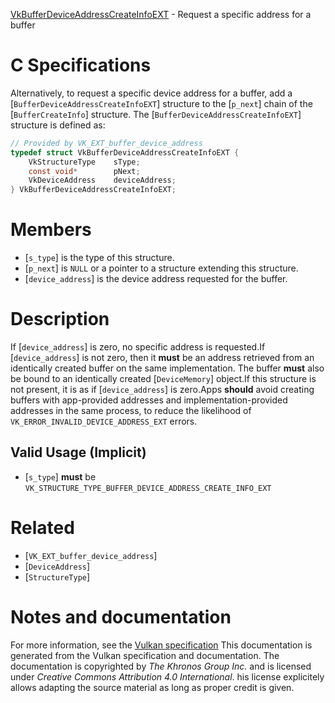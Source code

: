 [VkBufferDeviceAddressCreateInfoEXT](https://www.khronos.org/registry/vulkan/specs/1.3-extensions/man/html/VkBufferDeviceAddressCreateInfoEXT.html) - Request a specific address for a buffer

# C Specifications
Alternatively, to
request a specific device address for a buffer, add a
[`BufferDeviceAddressCreateInfoEXT`] structure to the [`p_next`] chain
of the [`BufferCreateInfo`] structure.
The [`BufferDeviceAddressCreateInfoEXT`] structure is defined as:
```c
// Provided by VK_EXT_buffer_device_address
typedef struct VkBufferDeviceAddressCreateInfoEXT {
    VkStructureType    sType;
    const void*        pNext;
    VkDeviceAddress    deviceAddress;
} VkBufferDeviceAddressCreateInfoEXT;
```

# Members
- [`s_type`] is the type of this structure.
- [`p_next`] is `NULL` or a pointer to a structure extending this structure.
- [`device_address`] is the device address requested for the buffer.

# Description
If [`device_address`] is zero, no specific address is requested.If [`device_address`] is not zero, then it  **must**  be an address retrieved
from an identically created buffer on the same implementation.
The buffer  **must**  also be bound to an identically created
[`DeviceMemory`] object.If this structure is not present, it is as if [`device_address`] is zero.Apps  **should**  avoid creating buffers with app-provided addresses and
implementation-provided addresses in the same process, to reduce the
likelihood of `VK_ERROR_INVALID_DEVICE_ADDRESS_EXT` errors.
## Valid Usage (Implicit)
-  [`s_type`] **must**  be `VK_STRUCTURE_TYPE_BUFFER_DEVICE_ADDRESS_CREATE_INFO_EXT`

# Related
- [`VK_EXT_buffer_device_address`]
- [`DeviceAddress`]
- [`StructureType`]

# Notes and documentation
For more information, see the [Vulkan specification](https://www.khronos.org/registry/vulkan/specs/1.3-extensions/html/vkspec.html)
This documentation is generated from the Vulkan specification and documentation.
The documentation is copyrighted by *The Khronos Group Inc.* and is licensed under *Creative Commons Attribution 4.0 International*.
his license explicitely allows adapting the source material as long as proper credit is given.
        